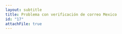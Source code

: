 ```yaml
---
layout: subtitle
title: Problema con verificación de correo Mexico
id: "17"
attachFile: true
---
```

